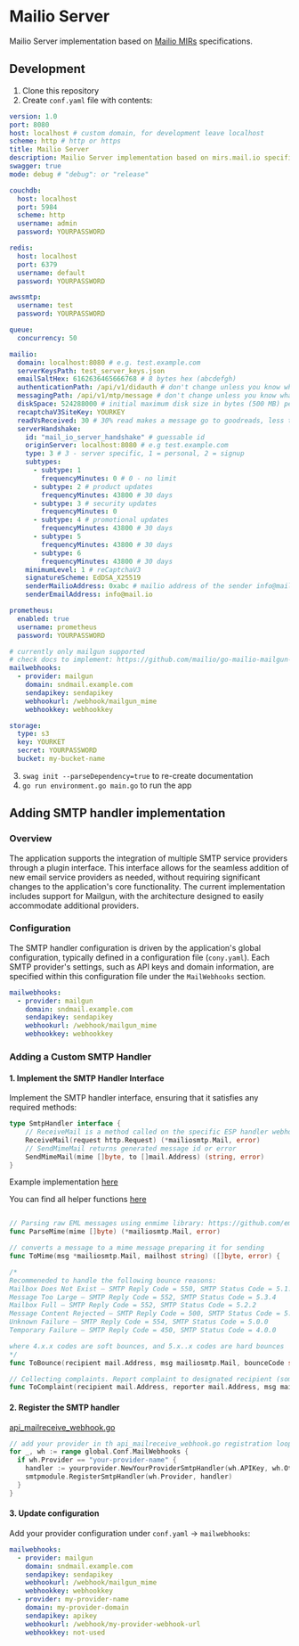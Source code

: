 # Mailio Server

Mailio Server implementation based on [Mailio MIRs](https://mirs.mail.io) specifications. 

## Development

1. Clone this repository
2. Create `conf.yaml` file with contents:

```yml
version: 1.0
port: 8080
host: localhost # custom domain, for development leave localhost
scheme: http # http or https
title: Mailio Server
description: Mailio Server implementation based on mirs.mail.io specification
swagger: true
mode: debug # "debug": or "release"

couchdb:
  host: localhost
  port: 5984
  scheme: http
  username: admin
  password: YOURPASSWORD

redis:
  host: localhost
  port: 6379
  username: default
  password: YOURPASSWORD

awssmtp:
  username: test
  password: YOURPASSWORD

queue:
  concurrency: 50

mailio:
  domain: localhost:8080 # e.g. test.example.com
  serverKeysPath: test_server_keys.json
  emailSaltHex: 6162636465666768 # 8 bytes hex (abcdefgh)
  authenticationPath: /api/v1/didauth # don't change unless you know what you're doing
  messagingPath: /api/v1/mtp/message # don't change unless you know what you're doing
  diskSpace: 524288000 # initial maximum disk size in bytes (500 MB) per user
  recaptchaV3SiteKey: YOURKEY
  readVsReceived: 30 # 30% read makes a message go to goodreads, less to other
  serverHandshake:
    id: "mail_io_server_handshake" # guessable id
    originServer: localhost:8080 # e.g test.example.com
    type: 3 # 3 - server specific, 1 = personal, 2 = signup
    subtypes:
      - subtype: 1
        frequencyMinutes: 0 # 0 - no limit
      - subtype: 2 # product updates
        frequencyMinutes: 43800 # 30 days
      - subtype: 3 # security updates
        frequencyMinutes: 0
      - subtype: 4 # promotional updates
        frequencyMinutes: 43800 # 30 days
      - subtype: 5
        frequencyMinutes: 43800 # 30 days
      - subtype: 6
        frequencyMinutes: 43800 # 30 days
    minimumLevel: 1 # reCaptchaV3
    signatureScheme: EdDSA_X25519
    senderMailioAddress: 0xabc # mailio address of the sender info@mail.io
    senderEmailAddress: info@mail.io

prometheus:
  enabled: true
  username: prometheus
  password: YOURPASSWORD

# currently only mailgun supported
# check docs to implement: https://github.com/mailio/go-mailio-mailgun-smtp-handler
mailwebhooks:
  - provider: mailgun
    domain: sndmail.example.com
    sendapikey: sendapikey
    webhookurl: /webhook/mailgun_mime
    webhookkey: webhookkey

storage:
  type: s3
  key: YOURKET
  secret: YOURPASSWORD
  bucket: my-bucket-name
```
3. `swag init --parseDependency=true` to re-create documentation
4. `go run environment.go main.go` to run the app

## Adding SMTP handler implementation

### Overview

The application supports the integration of multiple SMTP service providers through a plugin interface. This interface allows for the seamless addition of new email service providers as needed, without requiring significant changes to the application's core functionality. The current implementation includes support for Mailgun, with the architecture designed to easily accommodate additional providers.

### Configuration

The SMTP handler configuration is driven by the application's global configuration, typically defined in a configuration file (`cony.yaml`). Each SMTP provider's settings, such as API keys and domain information, are specified within this configuration file under the `MailWebhooks` section.

```yml
mailwebhooks:
  - provider: mailgun
    domain: sndmail.example.com
    sendapikey: sendapikey
    webhookurl: /webhook/mailgun_mime
    webhookkey: webhookkey
```

### Adding a Custom SMTP Handler

#### 1. Implement the SMTP Handler Interface

Implement the SMTP handler interface, ensuring that it satisfies any required methods:

```go
type SmtpHandler interface {
	// ReceiveMail is a method called on the specific ESP handler webhook implementation
	ReceiveMail(request http.Request) (*mailiosmtp.Mail, error)
	// SendMimeMail returns generated message id or error
	SendMimeMail(mime []byte, to []mail.Address) (string, error)
}
```

Example implementation [here](https://github.com/mailio/go-mailio-mailgun-smtp-handler)

You can find all helper functions [here](https://github.com/mailio/go-mailio-server/blob/main/email/smtp/mailio_smtp.go)

```go

// Parsing raw EML messages using enmime library: https://github.com/emime
func ParseMime(mime []byte) (*mailiosmtp.Mail, error)

// converts a message to a mime message preparing it for sending
func ToMime(msg *mailiosmtp.Mail, mailhost string) ([]byte, error) {

/*
Recommeneded to handle the following bounce reasons:
Mailbox Does Not Exist — SMTP Reply Code = 550, SMTP Status Code = 5.1.1
Message Too Large — SMTP Reply Code = 552, SMTP Status Code = 5.3.4
Mailbox Full — SMTP Reply Code = 552, SMTP Status Code = 5.2.2
Message Content Rejected — SMTP Reply Code = 500, SMTP Status Code = 5.6.1
Unknown Failure — SMTP Reply Code = 554, SMTP Status Code = 5.0.0
Temporary Failure — SMTP Reply Code = 450, SMTP Status Code = 4.0.0

where 4.x.x codes are soft bounces, and 5.x..x codes are hard bounces
*/
func ToBounce(recipient mail.Address, msg mailiosmtp.Mail, bounceCode string, bounceReason string, mailhost string) ([]byte, error)

// Collecting complaints. Report complaint to designated recipient (something like complaints@mail.io).
func ToComplaint(recipient mail.Address, reporter mail.Address, msg mailiosmtp.Mail, complaintReason string, mailhost string) ([]byte, error)
```

#### 2. Register the SMTP handler

[api_mailreceive_webhook.go](https://github.com/mailio/go-mailio-server/blob/main/api/api_mailreceive_webhook.go#L19)
```go
// add your provider in th api_mailreceive_webhook.go registration loop. Example:
for _, wh := range global.Conf.MailWebhooks {
  if wh.Provider == "your-provider-name" {
    handler := yourprovider.NewYourProviderSmtpHandler(wh.APIKey, wh.OtherConfig)
    smtpmodule.RegisterSmtpHandler(wh.Provider, handler)
  }
}
```

#### 3. Update configuration

Add your provider configuration under `conf.yaml` -> `mailwebhooks`:

```yml
mailwebhooks:
  - provider: mailgun
    domain: sndmail.example.com
    sendapikey: sendapikey
    webhookurl: /webhook/mailgun_mime
    webhookkey: webhookkey
  - provider: my-provider-name
    domain: my-provider-domain
    sendapikey: apikey
    webhookurl: /webhook/my-provider-webhook-url
    webhookkey: not-used
```
